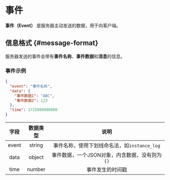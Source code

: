 # 事件

**事件（Event）** 是服务器主动发送的数据，用于向客户端。

## 信息格式 {#message-format}

服务器发送的事件会带有**事件名称**、**事件数据**和**消息**的信息。

### 事件示例

```json
{
  "event": "事件名称",
  "data": {
    "事件数据1": "ABC",
    "事件数据2": 123
  },
  "time": 1725000000000
}
```

|  字段   |  数据类型  |              说明               |
|:-----:|:------:|:-----------------------------:|
| event | string | 事件名称，使用下划线命名法，如`instance_log` |
| data  | object |  事件数据，一个JSON对象，内含数据，没有则为`{}`  |
| time  | number |           事件发生的时间戳            |

<seealso>
   <category ref="related">
       <a href="mfp-event-system.md"/>
       <a href="mfp-event-instance.md"/>
       <a href="mfp-event-misc.md"/>
    </category>
</seealso>